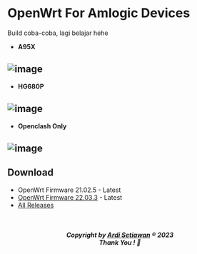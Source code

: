# OpenWrt For Amlogic Devices

Build coba-coba, lagi belajar hehe

- **A95X**
## ![image](https://user-images.githubusercontent.com/27992153/211130387-6c3b648a-da35-4208-84c5-fcb8b52b5e27.png)

- **HG680P**
## ![image](https://user-images.githubusercontent.com/27992153/211130402-2a62c5f0-a10e-45c1-852c-2d4f1dc9ba11.png)

- **Openclash Only**
## ![image](https://user-images.githubusercontent.com/27992153/211130408-4887cc0f-db8d-42c6-90b1-ad7c02b7e27d.png)

## Download
- OpenWrt Firmware 21.02.5 - Latest
- [OpenWrt Firmware 22.03.3](https://github.com/squarepants96/OpenWrt-Amlogic-S9xxx/releases/tag/OpenWrt_22.03.3_2023.01.06) - Latest
- [All Releases](https://github.com/squarepants96/OpenWrt-Amlogic-S9xxx/releases)

<br>
<h5 align="center">Copyright by <a href="https://www.facebook.com/ardi.o.setia">Ardi Setiawan</a> ® 2023 
<br> Thank You ! 🤝</h3>
